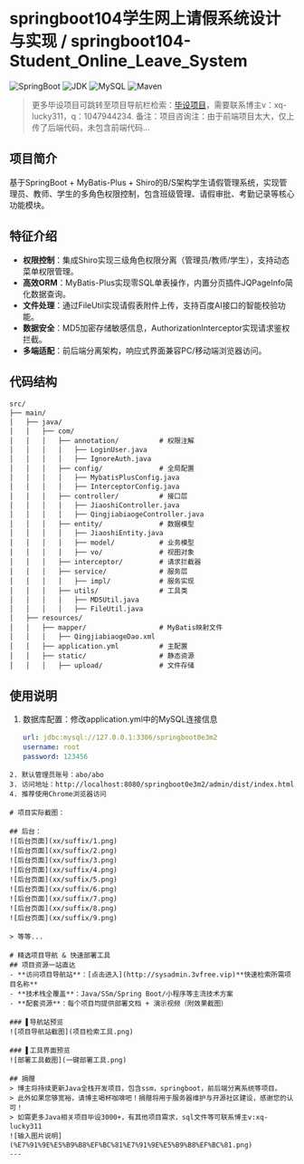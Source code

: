 # springboot104学生网上请假系统设计与实现 / springboot104-Student_Online_Leave_System


![SpringBoot](https://img.shields.io/badge/SpringBoot-2.7+-brightgreen)
![JDK](https://img.shields.io/badge/JDK-1.8+-blue)
![MySQL](https://img.shields.io/badge/MySQL-5.7+-teal)
![Maven](https://img.shields.io/badge/Maven-3.6+-red) 

> 更多毕设项目可跳转至项目导航栏检索：[毕设项目](http://sysadmin.3vfree.vip)，需要联系博主v：xq-lucky311，q：1047944234. 备注：项目咨询注：由于前端项目太大，仅上传了后端代码，未包含前端代码...

## 项目简介  
基于SpringBoot + MyBatis-Plus + Shiro的B/S架构学生请假管理系统，实现管理员、教师、学生的多角色权限控制，包含班级管理、请假审批、考勤记录等核心功能模块。

## 特征介绍  
- **权限控制**：集成Shiro实现三级角色权限分离（管理员/教师/学生），支持动态菜单权限管理。  
- **高效ORM**：MyBatis-Plus实现零SQL单表操作，内置分页插件JQPageInfo简化数据查询。  
- **文件处理**：通过FileUtil实现请假表附件上传，支持百度AI接口的智能校验功能。  
- **数据安全**：MD5加密存储敏感信息，AuthorizationInterceptor实现请求鉴权拦截。  
- **多端适配**：前后端分离架构，响应式界面兼容PC/移动端浏览器访问。  

## 代码结构 
```
src/
├── main/
│   ├── java/
│   │   ├── com/
│   │   │   ├── annotation/          # 权限注解
│   │   │   │   ├── LoginUser.java
│   │   │   │   ├── IgnoreAuth.java
│   │   │   ├── config/              # 全局配置
│   │   │   │   ├── MybatisPlusConfig.java
│   │   │   │   ├── InterceptorConfig.java
│   │   │   ├── controller/          # 接口层
│   │   │   │   ├── JiaoshiController.java
│   │   │   │   ├── QingjiabiaogeController.java
│   │   │   ├── entity/              # 数据模型
│   │   │   │   ├── JiaoshiEntity.java
│   │   │   │   ├── model/           # 业务模型
│   │   │   │   ├── vo/              # 视图对象
│   │   │   ├── interceptor/         # 请求拦截器
│   │   │   ├── service/             # 服务层
│   │   │   │   ├── impl/            # 服务实现
│   │   │   ├── utils/               # 工具类
│   │   │   │   ├── MD5Util.java
│   │   │   │   ├── FileUtil.java
│   ├── resources/
│   │   ├── mapper/                  # MyBatis映射文件
│   │   │   ├── QingjiabiaogeDao.xml
│   │   ├── application.yml          # 主配置
│   │   ├── static/                  # 静态资源
│   │   │   ├── upload/              # 文件存储
```
## 使用说明
1. 数据库配置：修改application.yml中的MySQL连接信息
   ```yaml
   url: jdbc:mysql://127.0.0.1:3306/springboot0e3m2
   username: root
   password: 123456
```
2. 默认管理员账号：abo/abo
3. 访问地址：http://localhost:8080/springboot0e3m2/admin/dist/index.html
4. 推荐使用Chrome浏览器访问

# 项目实际截图：

## 后台：
![后台页面](xx/suffix/1.png)
![后台页面](xx/suffix/2.png)
![后台页面](xx/suffix/3.png)
![后台页面](xx/suffix/4.png)
![后台页面](xx/suffix/5.png)
![后台页面](xx/suffix/6.png)
![后台页面](xx/suffix/7.png)
![后台页面](xx/suffix/8.png)
![后台页面](xx/suffix/9.png)

> 等等...

# 精选项目导航 & 快速部署工具
## 项目资源一站直达
- ​**访问项目导航站**：[点击进入](http://sysadmin.3vfree.vip)**快速检索所需项目名称**
- ​**技术栈全覆盖**：Java/SSm/Spring Boot/小程序等主流技术方案
- ​**配套资源**：每个项目均提供部署文档 + 演示视频（附效果截图）

### ▌导航站预览
![项目导航站截图](项目检索工具.png)

### ▌工具界面预览
![部署工具截图](一键部署工具.png)

## 捐赠
> 博主将持续更新Java全栈开发项目，包含ssm，springboot，前后端分离系统等项目。
> 此外如果您够宽裕，请博主喝杯咖啡吧！捐赠将用于服务器维护与开源社区建设，感谢您的认可！
> 如需更多Java相关项目毕设3000+，有其他项目需求，sql文件等可联系博主v:xq-lucky311
![输入图片说明](%E7%91%9E%E5%B9%B8%EF%BC%81%E7%91%9E%E5%B9%B8%EF%BC%81.png)
---